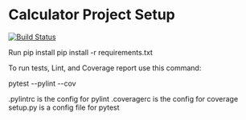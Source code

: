 # Calculator Project Setup
[![Build Status](https://app.travis-ci.com/Laucherooo/calc2.svg?branch=main)](https://app.travis-ci.com/Laucherooo/calc2)

Run pip install
pip install -r requirements.txt


To run tests, Lint, and Coverage report use this command:



pytest  --pylint --cov

.pylintrc is the config for pylint
.coveragerc is the config for coverage
setup.py is a config file for pytest
